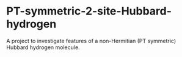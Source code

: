 # PT-symmetric-2-site-Hubbard-hydrogen
A project to investigate features of a non-Hermitian (PT symmetric) Hubbard hydrogen molecule.
